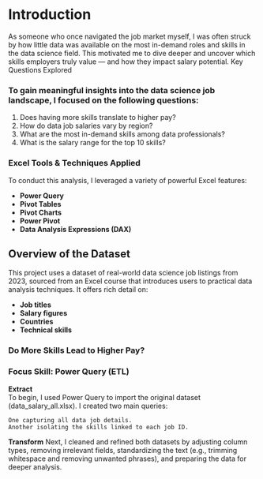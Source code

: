 # Introduction

As someone who once navigated the job market myself, I was often struck by how little data was available on the most in-demand roles and skills in the data science field. This motivated me to dive deeper and uncover which skills employers truly value — and how they impact salary potential.
Key Questions Explored

### To gain meaningful insights into the data science job landscape, I focused on the following questions:

1. Does having more skills translate to higher pay?
2. How do data job salaries vary by region?
3. What are the most in-demand skills among data professionals?
4. What is the salary range for the top 10 skills?

### Excel Tools & Techniques Applied

To conduct this analysis, I leveraged a variety of powerful Excel features:

- **Power Query**
- **Pivot Tables**
- **Pivot Charts**
- **Power Pivot**
- **Data Analysis Expressions (DAX)**
  


## Overview of the Dataset

This project uses a dataset of real-world data science job listings from 2023, sourced from an Excel course that introduces users to practical data analysis techniques. It offers rich detail on:

- **Job titles**
- **Salary figures**
- **Countries**
- **Technical skills**

### Do More Skills Lead to Higher Pay?
### Focus Skill: Power Query (ETL)

**Extract**  
To begin, I used Power Query to import the original dataset (data_salary_all.xlsx). I created two main queries:

    One capturing all data job details.  
    Another isolating the skills linked to each job ID.

 **Transform** 
Next, I cleaned and refined both datasets by adjusting column types, removing irrelevant fields, standardizing the text (e.g., trimming whitespace and removing unwanted phrases), and preparing the data for deeper analysis.
